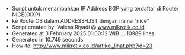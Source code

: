 - Script untuk menambahkan IP Address BGP yang terdaftar di Router NICE(OIXP)
- ke RouterOS dalam ADDRESS-LIST dengan nama "nice"
- Script created by: Valens Riyadi @ www.mikrotik.co.id
- Generated at 3 February 2025 01:00:12 WIB ... 10989 lines
- Generated in 10.749 seconds
- How-to: http://www.mikrotik.co.id/artikel_lihat.php?id=23
